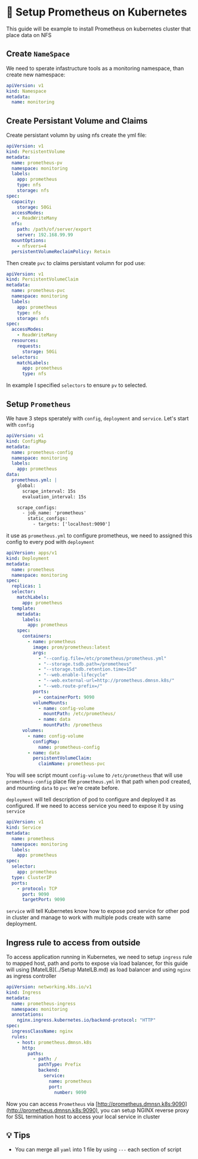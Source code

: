 # :wrench: Setup Prometheus on Kubernetes

This guide will be example to install Prometheus on kubernetes cluster that place data on NFS

## Create `NameSpace`

We need to sperate infastructure tools as a monitoring namespace, than create new namespace:

```yml
apiVersion: v1
kind: Namespace
metadata:
  name: monitoring
```

## Create Persistant Volume and Claims

Create persistant volumn by using nfs create the yml file:

```yml
apiVersion: v1
kind: PersistentVolume
metadata:
  name: prometheus-pv
  namespace: monitoring
  labels:
    app: prometheus
    type: nfs
    storage: nfs
spec:
  capacity:
    storage: 50Gi
  accessModes:
    - ReadWriteMany
  nfs:
    path: /path/of/server/export
    server: 192.168.99.99
  mountOptions:
    - nfsvers=4
  persistentVolumeReclaimPolicy: Retain
```

Then create `pvc` to claims persistant volumn for pod use:

```yml
apiVersion: v1
kind: PersistentVolumeClaim
metadata:
  name: prometheus-pvc
  namespace: monitoring
  labels:
    app: prometheus
    type: nfs
    storage: nfs
spec:
  accessModes:
    - ReadWriteMany
  resources:
    requests:
      storage: 50Gi
  selectors:
    matchLabels:
      app: prometheus
      type: nfs
```

In example I specified `selectors` to ensure `pv` to selected.

## Setup `Prometheus`

We have 3 steps sperately with `config`, `deployment` and `service`. Let's start with `config`

```yml
apiVersion: v1
kind: ConfigMap
metadata:
  name: prometheus-config
  namespace: monitoring
  labels:
    app: prometheus
data:
  prometheus.yml: |
    global:
      scrape_interval: 15s
      evaluation_interval: 15s

    scrape_configs:
      - job_name: 'prometheus'
        static_configs:
          - targets: ['localhost:9090']
```

it use as `prometheus.yml` to configure prometheus, we need to assigned this config to every pod with `deployment`

```yml
apiVersion: apps/v1
kind: Deployment
metadata:
  name: prometheus
  namespace: monitoring
spec:
  replicas: 1
  selector:
    matchLabels:
      app: prometheus
  template:
    metadata:
      labels:
        app: prometheus
    spec:
      containers:
        - name: prometheus
          image: prom/prometheus:latest
          args:
            - "--config.file=/etc/prometheus/prometheus.yml"
            - "--storage.tsdb.path=/prometheus"
            - "--storage.tsdb.retention.time=15d"
            - "--web.enable-lifecycle"
            - "--web.external-url=http://prometheus.dmnsn.k8s/"
            - "--web.route-prefix=/"
          ports:
            - containerPort: 9090
          volumeMounts:
            - name: config-volume
              mountPath: /etc/prometheus/
            - name: data
              mountPath: /prometheus
      volumes:
        - name: config-volume
          configMap:
            name: prometheus-config
        - name: data
          persistentVolumeClaim:
            claimName: prometheus-pvc
```

You will see script mount `config-volume` to `/etc/prometheus` that will use `prometheus-config` place file `prometheus.yml` in that path when pod created, and mounting `data` to `pvc` we're create before.

`deployment` will tell description of pod to configure and deployed it as configured. If we need to access service you need to expose it by using `service`

```yml
apiVersion: v1
kind: Service
metadata:
  name: prometheus
  namespace: monitoring
  labels:
    app: prometheus
spec:
  selector:
    app: prometheus
  type: ClusterIP
  ports:
    - protocol: TCP
      port: 9090
      targetPort: 9090
```

`service` will tell Kubernetes know how to expose pod service for other pod in cluster and manage to work with multiple pods create with same deployment.

## Ingress rule to access from outside

To access application running in Kubernetes, we need to setup `ingress` rule to mapped host, path and ports to expose via load balancer, for this guide will using [MatelLB](../Setup MatelLB.md) as load balancer and using `nginx` as ingress controller

```yml
apiVersion: networking.k8s.io/v1
kind: Ingress
metadata:
  name: prometheus-ingress
  namespace: monitoring
  annotations:
    nginx.ingress.kubernetes.io/backend-protocol: "HTTP"
spec:
  ingressClassName: nginx 
  rules:
    - host: prometheus.dmnsn.k8s
      http:
        paths:
          - path: /
            pathType: Prefix
            backend:
              service:
                name: prometheus
                port:
                  number: 9090
```

Now you can access `Prometheus` via [http://prometheus.dmnsn.k8s:9090](http://prometheus.dmnsn.k8s:9090), you can setup NGINX reverse proxy for SSL termination host to access your local service in cluster

## :bulb: Tips

- You can merge all `yaml` into 1 file by using `---` each section of script
